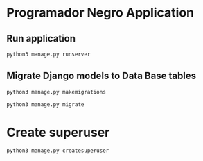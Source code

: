 # Programador Negro Application

## Run application
```bash
python3 manage.py runserver
```

## Migrate Django models to Data Base tables
```bash
python3 manage.py makemigrations

python3 manage.py migrate
```

# Create superuser
```bash
python3 manage.py createsuperuser
```